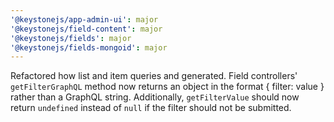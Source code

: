 ```yaml
---
'@keystonejs/app-admin-ui': major
'@keystonejs/field-content': major
'@keystonejs/fields': major
'@keystonejs/fields-mongoid': major
---
```


Refactored how list and item queries and generated. Field controllers' `getFilterGraphQL` method now returns an object in the format { filter: value } rather than a GraphQL string. Additionally, `getFilterValue` should now return `undefined` instead of `null` if the filter should not be submitted.